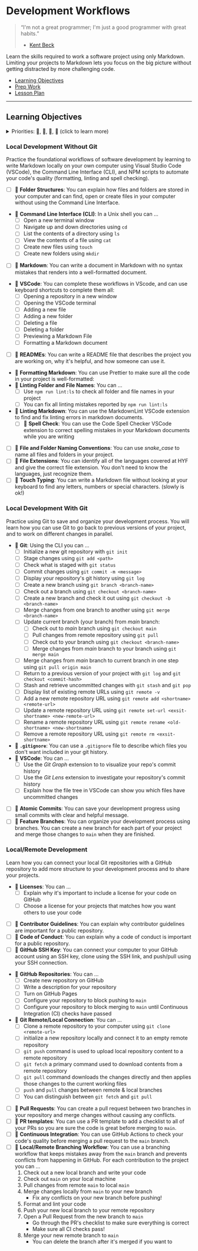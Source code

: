 # Development Workflows

> “I'm not a great programmer; I'm just a good programmer with great habits.”
>
> - [Kent Beck](https://en.wikiquote.org/wiki/Kent_Beck)

Learn the skills required to work a software project using only Markdown.
Limiting your projects to Markdown lets you focus on the big picture without
getting distracted by more challenging code.

- [Learning Objectives](#learning-objectives)
- [Prep Work](./prep_work.md)
- [Lesson Plan](./lesson_plan.md)

---

## Learning Objectives

<details>
<summary>Priorities: 🥚, 🐣, 🐥, 🐔 (click to learn more)</summary>
<br>

There is a lot to learn in this repository. If you can't master all the material
at once, that's expected! Anything you don't master now will always be waiting
for you to review when you need it. These 4 emoji's will help you prioritize
your study time and to measure your progress:

- 🥚: Understanding this material is required, it covers the base skills you'll
  need for this module and the next. You do not need to finish all of them but
  should feel comfortable that you could with enough time.
- 🐣: You have started all of these exercises and feel you could complete them
  all if you just had more time. It may not be easy for you but with effort you
  can make it through.
- 🐥: You have studied the examples and started some exercises if you had time.
  You should have a big-picture understanding of these concepts/skills, but may
  not be confident completing the exercises.
- 🐔: These concepts or skills are not necessary but are related to this module.
  If you are finished with 🥚, 🐣 and 🐥 you can use the 🐔 exercises to push
  yourself without getting distracted from the module's main objectives.

---

</details>

### Local Development Without Git

Practice the foundational workflows of software development by learning to write
Markdown locally on your own computer using Visual Studio Code (VSCode), the
Command Line Interface (CLI), and NPM scripts to automate your code's quality
(formatting, linting and spell checking).

- [ ] 🥚 **Folder Structures**: You can explain how files and folders are stored
      in your computer and can find, open or create files in your computer
      without using the Command Line Interface.
- 🥚 **Command Line Interface (CLI)**: In a Unix shell you can ...
  - [ ] Open a new terminal window
  - [ ] Navigate up and down directories using `cd`
  - [ ] List the contents of a directory using `ls`
  - [ ] View the contents of a file using `cat`
  - [ ] Create new files using `touch`
  - [ ] Create new folders using `mkdir`
- [ ] 🥚 **Markdown**: You can write a document in Markdown with no syntax
      mistakes that renders into a well-formatted document.
- 🥚 **VSCode**: You can complete these workflows in VScode, and can use
  keyboard shortcuts to complete them all:
  - [ ] Opening a repository in a new window
  - [ ] Opening the VSCode terminal
  - [ ] Adding a new file
  - [ ] Adding a new folder
  - [ ] Deleting a file
  - [ ] Deleting a folder
  - [ ] Previewing a Markdown File
  - [ ] Formatting a Markdown document
- [ ] 🥚 **READMEs**: You can write a README file that describes the project you
      are working on, why it's helpful, and how someone can use it.
- 🥚 **Formatting Markdown**: You can use Prettier to make sure all the code in
  your project is well-formatted:
- 🥚 **Linting Folder and File Names**: You can ...
  - [ ] Use `npm run lint:ls` to check all folder and file names in your project
  - [ ] You can fix all linting mistakes reported by `npm run lint:ls`
- 🥚 **Linting Markdown**: You can use the MarkdownLint VSCode extension to find
  and fix linting errors in markdown documents.
  - [ ] 🥚 **Spell Check**: You can use the Code Spell Checker VSCode extension
        to correct spelling mistakes in your Markdown documents while you are
        writing
- [ ] 🥚 **File and Folder Naming Conventions**: You can use _snake_case_ to
      name all files and folders in your project.
- [ ] 🐣 **File Extensions**: You can identify all of the languages covered at
      HYF and give the correct file extension. You don't need to know the
      languages, just recognize them.
- [ ] 🐣 **Touch Typing**: You can write a Markdown file without looking at your
      keyboard to find any letters, numbers or special characters. (slowly is
      ok!)

### Local Development With Git

Practice using Git to save and organize your development process. You will learn
how you can use Git to go back to previous versions of your project, and to work
on different changes in parallel.

- 🥚 **Git**: Using the CLI you can ...
  - [ ] Initialize a new git repository with `git init`
  - [ ] Stage changes using `git add <path>`
  - [ ] Check what is staged with `git status`
  - [ ] Commit changes using `git commit -m <message>`
  - [ ] Display your repository's git history using `git log`
  - [ ] Create a new branch using `git branch <branch-name>`
  - [ ] Check out a branch using `git checkout <branch-name>`
  - [ ] Create a new branch and check it out using
        `git checkout -b <branch-name>`
  - [ ] Merge changes from one branch to another using `git merge <branch-name>`
  - [ ] Update current branch (your branch) from _main_ branch:
    - [ ] Check out to _main_ branch using `git checkout main`
    - [ ] Pull changes from remote repository using `git pull`
    - [ ] Check out to your branch using `git checkout <branch-name>`
    - [ ] Merge changes from _main_ branch to your branch using `git merge main`
  - [ ] Merge changes from _main_ branch to current branch in one step using
        `git pull origin main`
  - [ ] Return to a previous version of your project with `git log` and
        `git checkout <commit-hash>`
  - [ ] Stash and retrieve uncommitted changes with `git stash` and `git pop`
  - [ ] Display list of existing remote URLs using `git remote -v`
  - [ ] Add a new remote repository URL using
        `git remote add <shortname> <remote-url>`
  - [ ] Update a remote repository URL using
        `git remote set-url <exsit-shortname> <new-remote-url>`
  - [ ] Rename a remote repository URL using
        `git remote rename <old-shortname> <new-shortname>`
  - [ ] Remove a remote repository URL using `git remote rm <exsit-shortname>`
- 🥚 **`.gitignore`**: You can use a `.gitignore` file to describe which files
  you don't want included in your git history.
- 🥚 **VSCode**: You can ...
  - [ ] Use the _Git Graph_ extension to to visualize your repo's commit history
  - [ ] Use the _Git Lens_ extension to investigate your repository's commit
        history
  - [ ] Explain how the file tree in VSCode can show you which files have
        uncommitted changes
- [ ] 🥚 **Atomic Commits**: You can save your development progress using small
      commits with clear and helpful message.
- [ ] 🐣 **Feature Branches**: You can organize your development process using
      branches. You can create a new branch for each part of your project and
      merge those changes to `main` when they are finished.

### Local/Remote Development

Learn how you can connect your local Git repositories with a GitHub repository
to add more structure to your development process and to share your projects.

- 🥚 **Licenses**: You can ...
  - [ ] Explain why it's important to include a license for your code on GitHub
  - [ ] Choose a license for your projects that matches how you want others to
        use your code
- [ ] 🥚 **Contributor Guidelines**: You can explain why contributor guidelines
      are important for a public repository.
- [ ] 🥚 **Code of Conduct**: You can explain why a code of conduct is important
      for a public repository.
- [ ] 🥚 **GitHub SSH Key**: You can connect your computer to your GitHub
      account using an SSH key, clone using the SSH link, and push/pull using
      your SSH connection.
- 🥚 **GitHub Repositories**: You can ...
  - [ ] Create new repository on GitHub
  - [ ] Write a description for your repository
  - [ ] Turn on GitHub Pages
  - [ ] Configure your repository to block pushing to `main`
  - [ ] Configure your repository to block merging to `main` until Continuous
        Integration (CI) checks have passed
- 🥚 **Git Remote/Local Connection**: You can ...
  - [ ] Clone a remote repository to your computer using
        `git clone <remote-url>`
  - [ ] initialize a new repository locally and connect it to an empty remote
        repository
  - [ ] `git push` command is used to upload local repository content to a
        remote repository
  - [ ] `git fetch` a primary command used to download contents from a remote
        repository
  - [ ] `git pull` command downloads the changes directly and then applies those
        changes to the current working files
  - [ ] `push` and `pull` changes between remote & local branches
  - [ ] You can distinguish between `git fetch` and `git pull`
- [ ] 🥚 **Pull Requests**: You can create a pull request between two branches
      in your repository and merge changes without causing any conflicts.
- [ ] 🥚 **PR templates**: You can use a PR template to add a checklist to all
      of your PRs so you are sure the code is great before merging to `main`.
- [ ] 🥚 **Continuous Integration**: You can use GitHub Actions to check your
      code's quality before merging a pull request to the `main` branch.
- [ ] 🐣 **Local/Remote Branching Workflow**: You can use a branching workflow
      that keeps mistakes away from the `main` branch and prevents conflicts
      from happening in GitHub. For each contribution to the project you can ...
  1. Check out a new local branch and write your code
  2. Check out `main` on your local machine
  3. Pull changes from remote `main` to local `main`
  4. Merge changes locally from `main` to your new branch
     - Fix any conflicts on your new branch before pushing!
  5. Format and lint your code
  6. Push your new local branch to your remote repository
  7. Open a Pull Request from the new branch to `main`
     - Go through the PR's checklist to make sure everything is correct
     - Make sure all CI checks pass!
  8. Merge your new remote branch to `main`
     - You can delete the branch after it's merged if you want to
